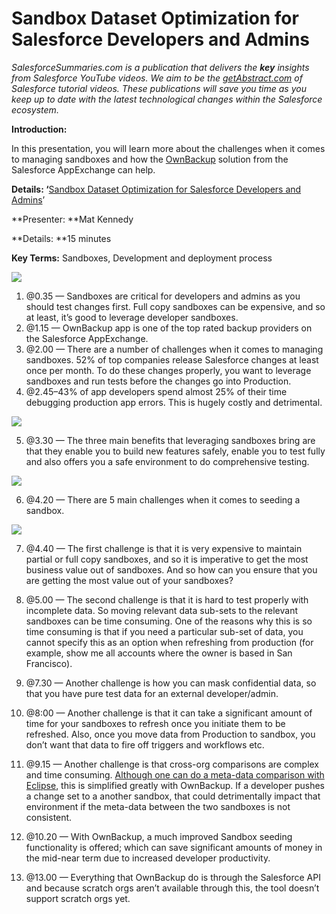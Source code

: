 # Sandbox Dataset Optimization for Salesforce Developers and Admins

*SalesforceSummaries.com is a publication that delivers the ***key*** insights
from Salesforce YouTube videos. We aim to be the
*[getAbstract.com](https://www.getabstract.com/en/)* of Salesforce tutorial
videos. These publications will save you time as you keep up to date with the
latest technological changes within the Salesforce ecosystem.*

**Introduction:**

In this presentation, you will learn more about the challenges when it comes to
managing sandboxes and how the
[OwnBackup](https://appexchange.salesforce.com/appxListingDetail?listingId=a0N30000007p6RYEAY)
solution from the Salesforce AppExchange can help.

**Details: ‘**[Sandbox Dataset Optimization for Salesforce Developers and
Admins](https://www.youtube.com/watch?v=KXmTjfg2W9o)’

**Presenter: **Mat Kennedy

**Details: **15 minutes

**Key Terms:** Sandboxes, Development and deployment process

![](https://cdn-images-1.medium.com/max/800/1*YoM7MO1vV2-V41nLN9Ll9g.png)

1.  @0.35 — Sandboxes are critical for developers and admins as you should test
changes first. Full copy sandboxes can be expensive, and so at least, it’s good
to leverage developer sandboxes.
1.  @1.15 — OwnBackup app is one of the top rated backup providers on the Salesforce
AppExchange.
1.  @2.00 — There are a number of challenges when it comes to managing sandboxes.
52% of top companies release Salesforce changes at least once per month. To do
these changes properly, you want to leverage sandboxes and run tests before the
changes go into Production.
1.  @2.45–43% of app developers spend almost 25% of their time debugging production
app errors. This is hugely costly and detrimental.

![](https://cdn-images-1.medium.com/max/800/1*yJ9qlKLmkwBdT88TSLMS-A.png)

5. @3.30 — The three main benefits that leveraging sandboxes bring are that they
enable you to build new features safely, enable you to test fully and also
offers you a safe environment to do comprehensive testing.

![](https://cdn-images-1.medium.com/max/800/1*QgEdZ-5gJ_YLiZdlT_GcIw.png)

6. @4.20 — There are 5 main challenges when it comes to seeding a sandbox.

![](https://cdn-images-1.medium.com/max/800/1*YOz4L1cRziyAJBJnZGhyfg.png)

7. @4.40 — The first challenge is that it is very expensive to maintain partial
or full copy sandboxes, and so it is imperative to get the most business value
out of sandboxes. And so how can you ensure that you are getting the most value
out of your sandboxes?

8. @5.00 — The second challenge is that it is hard to test properly with
incomplete data. So moving relevant data sub-sets to the relevant sandboxes can
be time consuming. One of the reasons why this is so time consuming is that if
you need a particular sub-set of data, you cannot specify this as an option when
refreshing from production (for example, show me all accounts where the owner is
based in San Francisco).

9. @7.30 — Another challenge is how you can mask confidential data, so that you
have pure test data for an external developer/admin.

10. @8:00 — Another challenge is that it can take a significant amount of time
for your sandboxes to refresh once you initiate them to be refreshed. Also, once
you move data from Production to sandbox, you don’t want that data to fire off
triggers and workflows etc.

11. @9.15 — Another challenge is that cross-org comparisons are complex and time
consuming. [Although one can do a meta-data comparison with
Eclipse](https://salesforce.stackexchange.com/questions/63067/metadata-compare-is-there-an-easier-way-than-selecting-all-components-in-eclips),
this is simplified greatly with OwnBackup. If a developer pushes a change set to
a another sandbox, that could detrimentally impact that environment if the
meta-data between the two sandboxes is not consistent.

12. @10.20 — With OwnBackup, a much improved Sandbox seeding functionality is
offered; which can save significant amounts of money in the mid-near term due to
increased developer productivity.

13. @13.00 — Everything that OwnBackup do is through the Salesforce API and
because scratch orgs aren’t available through this, the tool doesn’t support
scratch orgs yet.
